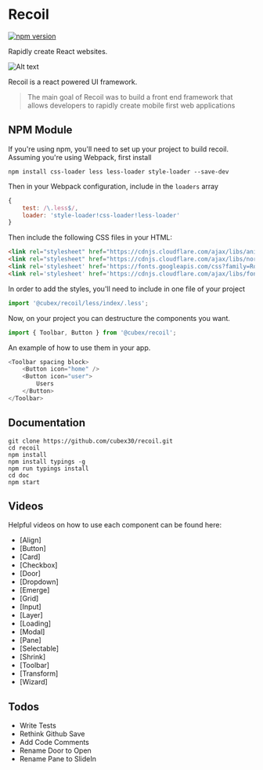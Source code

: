 # Recoil

[![npm version](https://badge.fury.io/js/%40cubex%2Frecoil.svg)](https://badge.fury.io/js/%40cubex%2Frecoil)

Rapidly create React websites.

![Alt text](https://media.giphy.com/media/3o6ZtoFIzzy7NXEBqg/source.gif "Recoil")

Recoil is a react powered UI framework.

> The main goal of Recoil was to build a front end framework that allows developers to rapidly create mobile
> first web applications

## NPM Module

If you're using npm, you'll need to set up your project to build recoil.  Assuming you're using Webpack, first install

    npm install css-loader less less-loader style-loader --save-dev

Then in your Webpack configuration, include in the `loaders` array

```` JavaScript
{
    test: /\.less$/,
    loader: 'style-loader!css-loader!less-loader'
}
````

Then include the following CSS files in your HTML:

```` html
<link rel="stylesheet" href="https://cdnjs.cloudflare.com/ajax/libs/animate.css/3.5.1/animate.min.css" />
<link rel="stylesheet" href="https://cdnjs.cloudflare.com/ajax/libs/normalize/3.0.3/normalize.min.css" />
<link rel='stylesheet' href='https://fonts.googleapis.com/css?family=Roboto:400,300,500,700,900' />
<link rel='stylesheet' href='https://cdnjs.cloudflare.com/ajax/libs/font-awesome/4.6.2/css/font-awesome.css' />
````

In order to add the styles, you'll need to include in one file of your project

```` TypeScript
import '@cubex/recoil/less/index/.less';
````

Now, on your project you can destructure the components you want.

```` TypeScript
import { Toolbar, Button } from '@cubex/recoil';
````

An example of how to use them in your app.

```` TypeScript
<Toolbar spacing block>
    <Button icon="home" />
    <Button icon="user">
        Users
    </Button>
</Toolbar>
````

## Documentation

````
git clone https://github.com/cubex30/recoil.git
cd recoil
npm install
npm install typings -g
npm run typings install
cd doc
npm start
````

## Videos

Helpful videos on how to use each component can be found here:

* [Align]
* [Button]
* [Card]
* [Checkbox]
* [Door]
* [Dropdown]
* [Emerge]
* [Grid]
* [Input]
* [Layer]
* [Loading]
* [Modal]
* [Pane]
* [Selectable]
* [Shrink]
* [Toolbar]
* [Transform]
* [Wizard]

## Todos

 - Write Tests
 - Rethink Github Save
 - Add Code Comments
 - Rename Door to Open
 - Rename Pane to SlideIn

[//]: # (These are reference links used in the body of this note and get stripped out when the markdown processor does its job. There is no need to format nicely because it shouldn't be seen. Thanks SO - http://stackoverflow.com/questions/4823468/store-comments-in-markdown-syntax)


   [dill]: <https://github.com/joemccann/dillinger>
   [git-repo-url]: <https://github.com/joemccann/dillinger.git>
   [john gruber]: <http://daringfireball.net>
   [@thomasfuchs]: <http://twitter.com/thomasfuchs>
   [df1]: <http://daringfireball.net/projects/markdown/>
   [marked]: <https://github.com/chjj/marked>
   [Ace Editor]: <http://ace.ajax.org>
   [node.js]: <http://nodejs.org>
   [Twitter Bootstrap]: <http://twitter.github.com/bootstrap/>
   [keymaster.js]: <https://github.com/madrobby/keymaster>
   [jQuery]: <http://jquery.com>
   [@tjholowaychuk]: <http://twitter.com/tjholowaychuk>
   [express]: <http://expressjs.com>
   [AngularJS]: <http://angularjs.org>
   [Gulp]: <http://gulpjs.com>

   [PlDb]: <https://github.com/joemccann/dillinger/tree/master/plugins/dropbox/README.md>
   [PlGh]:  <https://github.com/joemccann/dillinger/tree/master/plugins/github/README.md>
   [PlGd]: <https://github.com/joemccann/dillinger/tree/master/plugins/googledrive/README.md>
   [PlOd]: <https://github.com/joemccann/dillinger/tree/master/plugins/onedrive/README.md>
